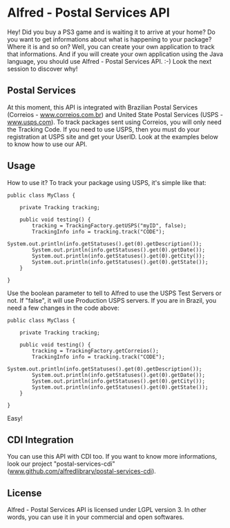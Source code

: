 Alfred - Postal Services API
=================
Hey! Did you buy a PS3 game and is waiting it to arrive at your home? Do you want to get informations about what is happening to your package? Where it is and so on?
Well, you can create your own application to track that informations. And if you will create your own application using the Java language, 
you should use Alfred - Postal Services API. :-) Look the next session to discover why!

Postal Services
-------------
At this moment, this API is integrated with Brazilian Postal Services (Correios - www.correios.com.br) and United State Postal Services (USPS - www.usps.com). To track
packages sent using Correios, you will only need the Tracking Code. If you need to use USPS, then you must do your registration at USPS site and get your UserID.
Look at the examples below to know how to use our API. 

Usage
------
How to use it? To track your package using USPS, it's simple like that:

	public class MyClass {
		
		private Tracking tracking;
		
		public void testing() {
			tracking = TrackingFactory.getUSPS("myID", false);
			TrackingInfo info = tracking.track("CODE");
			System.out.println(info.getStatuses().get(0).getDescription());
			System.out.println(info.getStatuses().get(0).getDate());
			System.out.println(info.getStatuses().get(0).getCity());
			System.out.println(info.getStatuses().get(0).getState());
		}
		
	}

Use the boolean parameter to tell to Alfred to use the USPS Test Servers or not. If "false", it will use Production USPS servers.
If you are in Brazil, you need a few changes in the code above:

	public class MyClass {
	
		private Tracking tracking;
	
		public void testing() {
			tracking = TrackingFactory.getCorreios();
			TrackingInfo info = tracking.track("CODE");
			System.out.println(info.getStatuses().get(0).getDescription());
			System.out.println(info.getStatuses().get(0).getDate());
			System.out.println(info.getStatuses().get(0).getCity());
			System.out.println(info.getStatuses().get(0).getState());
		}
		
	}

Easy!

CDI Integration
-------------
You can use this API with CDI too. If you want to know more informations, look our project "postal-services-cdi" (www.github.com/alfredlibrary/postal-services-cdi). 

License
------
Alfred - Postal Services API is licensed under LGPL version 3. In other words, you can use it in your commercial and open softwares.
